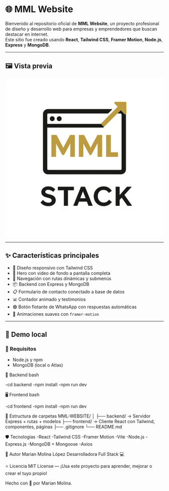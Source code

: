# 🌐 MML Website

Bienvenido al repositorio oficial de **MML Website**, un proyecto profesional de diseño y desarrollo web para empresas y emprendedores que buscan destacar en internet.  
Este sitio fue creado usando **React**, **Tailwind CSS**, **Framer Motion**, **Node.js**, **Express** y **MongoDB**.

---

## 🖼️ Vista previa

![MML Hero Screenshot](./frontend/src/assets/images/logo.png)

---

## ✨ Características principales

- 🎨 Diseño responsivo con Tailwind CSS
- 🎥 Hero con video de fondo a pantalla completa
- 🧭 Navegación con rutas dinámicas y submenús
- 📦 Backend con Express y MongoDB
- 📋 Formulario de contacto conectado a base de datos
- 📊 Contador animado y testimonios
- 🟢 Botón flotante de WhatsApp con respuestas automáticas
- 💬 Animaciones suaves con `framer-motion`

---

## 🚀 Demo local

### 🔧 Requisitos

- Node.js y npm
- MongoDB (local o Atlas)

🧠 Backend
bash

-cd backend
-npm install
-npm run dev

🖥️ Frontend
bash

-cd frontend
-npm install
-npm run dev

🧱 Estructura de carpetas
MML-WEBSITE/
│
├── backend/          → Servidor Express + rutas + modelos
├── frontend/         → Cliente React con Tailwind, componentes, páginas
├── .gitignore
└── README.md

🛡️ Tecnologías
-React
-Tailwind CSS
-Framer Motion
-Vite
-Node.js
-Express.js
-MongoDB + Mongoose
-Axios

🧠 Autor
Marian Molina López
Desarrolladora Full Stack 💻

⭐ Licencia
MIT License — ¡Usa este proyecto para aprender, mejorar o crear el tuyo propio!

Hecho con 💜 por Marian Molina.
